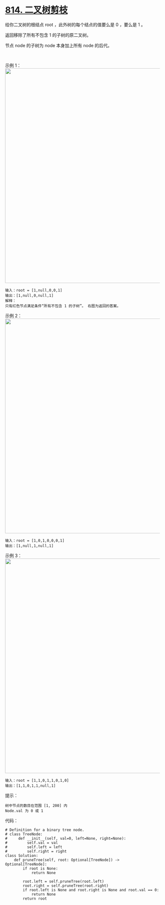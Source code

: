 # [814. 二叉树剪枝](https://leetcode.cn/problems/binary-tree-pruning/)

给你二叉树的根结点 root ，此外树的每个结点的值要么是 0 ，要么是 1 。

返回移除了所有不包含 1 的子树的原二叉树。

节点 node 的子树为 node 本身加上所有 node 的后代。

 

示例 1：
<img src="https://s3-lc-upload.s3.amazonaws.com/uploads/2018/04/06/1028_2.png" width="700" />
```
输入：root = [1,null,0,0,1]
输出：[1,null,0,null,1]
解释：
只有红色节点满足条件“所有不包含 1 的子树”。 右图为返回的答案。
```
示例 2：
<img src="https://s3-lc-upload.s3.amazonaws.com/uploads/2018/04/06/1028_1.png" width="700" />
```
输入：root = [1,0,1,0,0,0,1]
输出：[1,null,1,null,1]
```
示例 3：
<img src="https://s3-lc-upload.s3.amazonaws.com/uploads/2018/04/05/1028.png" width="700" />
```
输入：root = [1,1,0,1,1,0,1,0]
输出：[1,1,0,1,1,null,1]
```

提示：
```
树中节点的数目在范围 [1, 200] 内
Node.val 为 0 或 1
```

代码：
```python3
# Definition for a binary tree node.
# class TreeNode:
#     def __init__(self, val=0, left=None, right=None):
#         self.val = val
#         self.left = left
#         self.right = right
class Solution:
    def pruneTree(self, root: Optional[TreeNode]) -> Optional[TreeNode]:
        if root is None:
            return None
        
        root.left = self.pruneTree(root.left)
        root.right = self.pruneTree(root.right)
        if root.left is None and root.right is None and root.val == 0:
            return None
        return root
```